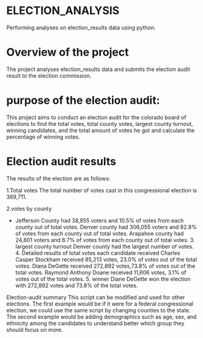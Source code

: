 # ELECTION_ANALYSIS
Performing analyses on election_results data using python.
# Overview of the project
The project analyses election_results data and submits the election audit result to the election commission.
# purpose of the election audit:
This project aims to conduct an election audit for the colorado board of elections to find the total votes, total county votes, largest county turnout, winning candidates, and the total amount of votes he got and calculate the percentage of winning votes. 
# Election audit results
The results of the election are as follows:

1.Total votes
 The total number of votes cast in this congressional election is 369,711.

2.votes by county
  * Jefferson County had 38,855 voters and 10.5% of votes from each county out of total votes.
  Denver county had 306,055 voters and 82.8% of votes from each county out of total votes.
  Arapahoe county had 24,801 voters and 6.7% of votes from each county out of total votes.
      3. largest county turnout
  Denver county had the largest number of votes. 
       4. Detailed results of total votes each candidate received
  Charles Casper Stockham received 85,213 votes, 23.0% of votes out of the total votes.
  Diana DeGette received 272,892 votes,73.8% of votes out of the total votes.
  Raymond Anthony Doane received 11,606 votes, 3.1% of votes out of the total votes.
      5. winner
Diane DeGette won the election with 272,892 votes and 73.8% of the total votes.
           
Election-audit summary
This script can be modified and used for other elections. The first example would be if it were for a federal congressional election, we could use the same script by changing counties to the state. The second example would be adding demographics such as age, sex, and ethnicity among the candidates to understand better which group they should focus on more.







  




